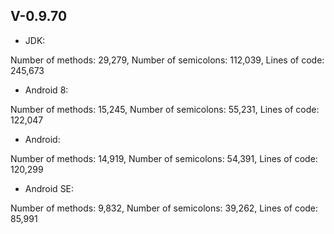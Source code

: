 
## V-0.9.70

* JDK:

Number of methods: 29,279, Number of semicolons: 112,039, Lines of code: 245,673
 
* Android 8:

Number of methods: 15,245, Number of semicolons: 55,231, Lines of code: 122,047
 
* Android:

Number of methods: 14,919, Number of semicolons: 54,391, Lines of code: 120,299
 
* Android SE:

Number of methods: 9,832,   Number of semicolons: 39,262, Lines of code: 85,991
